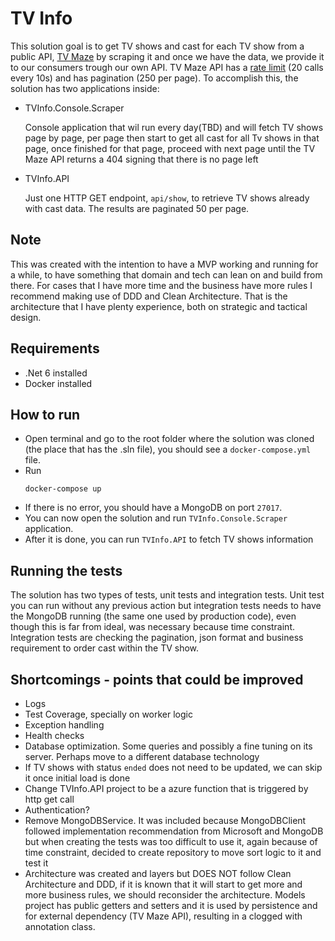 # TV Info

This solution goal is to get TV shows and cast for each TV show from a public API, [TV Maze](http://www.tvmaze.com/api) by scraping it and once we have the data, we provide it to our consumers trough our own API. 
TV Maze API has a [rate limit](https://www.tvmaze.com/api#rate-limiting) (20 calls every 10s) and has pagination (250 per page).
To accomplish this, the solution has two applications inside:
- TVInfo.Console.Scraper
  
  Console application that wil run every day(TBD) and will fetch TV shows page by page, per page then start to get all cast for all Tv shows in that page, once finished for that page, proceed with next page until the TV Maze API returns a 404 signing that there is no page left
- TVInfo.API
  
  Just one HTTP GET endpoint, `api/show`, to retrieve TV shows already with cast data. The results are paginated 50 per page.

## Note
This was created with the intention to have a MVP working and running for a while, to have something that domain and tech can lean on and build from there. For cases that I have more time and the business have more rules I recommend making use of DDD and Clean Architecture. That is the architecture that I have plenty experience, both on strategic and tactical design. 

## Requirements
- .Net 6 installed
- Docker installed

## How to run

- Open terminal and go to the root folder where the solution was cloned (the place that has the .sln file), you should see a `docker-compose.yml` file.
-  Run
    ``` 
    docker-compose up 
    ```
- If there is no error, you should have a MongoDB on port `27017`.
- You can now open the solution and run `TVInfo.Console.Scraper` application.
- After it is done, you can run `TVInfo.API` to fetch TV shows information

## Running the tests

The solution has two types of tests, unit tests and integration tests. Unit test you can run without any previous action but integration tests needs to have the MongoDB running (the same one used by production code), even though this is far from ideal, was necessary because time constraint. Integration tests are checking the pagination, json format and business requirement to order cast within the TV show.

## Shortcomings - points that could be improved

- Logs
- Test Coverage, specially on worker logic
- Exception handling
- Health checks
- Database optimization. Some queries and possibly a fine tuning on its server. Perhaps move to a different database technology
- If TV shows with status `ended` does not need to be updated, we can skip it once initial load is done
- Change TVInfo.API project to be a azure function that is triggered by http get call
- Authentication?
- Remove MongoDBService. It was included because MongoDBClient followed implementation recommendation from  Microsoft and MongoDB but when creating the tests was too difficult to use it, again because of time constraint, decided to create repository to move sort logic to it and test it
- Architecture was created and layers but DOES NOT follow Clean Architecture and DDD, if it is known that it will start to get more and more business rules, we should reconsider the architecture. Models project has public getters and setters and it is used by persistence and for external dependency (TV Maze API), resulting in a clogged with annotation class.
